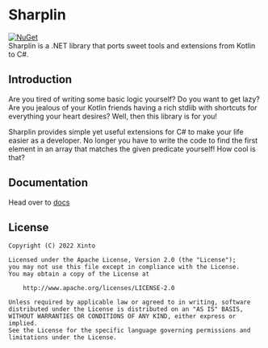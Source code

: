 ﻿# Sharplin
[![NuGet](https://img.shields.io/nuget/v/Xinto.Sharplin.svg)](https://www.nuget.org/packages/Xinto.Sharplin/)  
Sharplin is a .NET library that ports sweet tools and extensions from Kotlin to C#.

Introduction
-----------
Are you tired of writing some basic logic yourself? Do you want to get lazy? Are you jealous of your Kotlin friends
having a rich stdlib with shortcuts for everything your heart desires? Well, then this library is for you!

Sharplin provides simple yet useful extensions for C# to make your life easier as a developer. No longer you have to
write the code to find the first element in an array that matches the given predicate yourself! How cool is that?

Documentation
--------
Head over to [docs](Docs)

License
-------

```
Copyright (C) 2022 Xinto

Licensed under the Apache License, Version 2.0 (the "License");
you may not use this file except in compliance with the License.
You may obtain a copy of the License at

    http://www.apache.org/licenses/LICENSE-2.0

Unless required by applicable law or agreed to in writing, software
distributed under the License is distributed on an "AS IS" BASIS,
WITHOUT WARRANTIES OR CONDITIONS OF ANY KIND, either express or implied.
See the License for the specific language governing permissions and
limitations under the License.
```